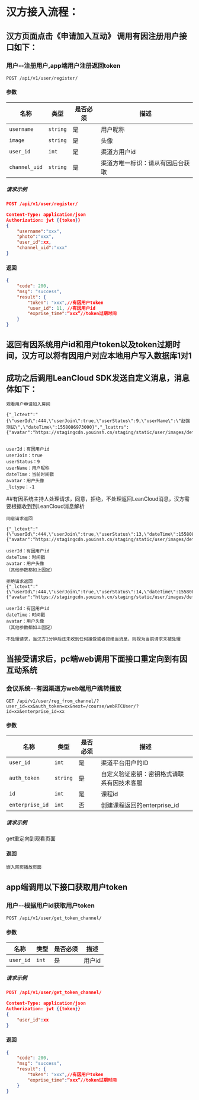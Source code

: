 # 汉方接入流程：
## 汉方页面点击《申请加入互动》 调用有因注册用户接口如下：


### 用户--注册用户,app端用户注册返回token
```
POST /api/v1/user/register/
```
#### 参数
|名称|类型|是否必须|描述|
|----|----|----|----|
|`username`|`string`|是|用户昵称|
|`image`|`string`|是|头像|
|`user_id`|`int`|是|渠道方用户id|
|`channel_uid`|`string`|是|渠道方唯一标识：请从有因后台获取|
##### 请求示例
```json
POST /api/v1/user/register/

Content-Type: application/json
Authorization: jwt {{token}}
{
    "username":"xxx",
    "photo":"xxx",
    "user_id":xx,
    "channel_uid":"xxx"
}
```

#### 返回
```json
{
    "code": 200,
    "msg": "success",
    "result": {
        "token": "xxx",//有因用户token
        "user_id": 11, //有因用户id
        "exprise_time":“xxx”//token过期时间
    }
}
```

## 返回有因系统用户id和用户token以及token过期时间，汉方可以将有因用户对应本地用户写入数据库1对1
## 成功之后调用LeanCloud SDK发送自定义消息，消息体如下：
```
观看用户申请加入房间

{"_lctext":"{\"userId\":444,\"userJoin\":true,\"userStatus\":9,\"userName\":\"赵强测试\",\"dateTime\":1558086973000}","_lcattrs":{"avatar":"https://stagingcdn.youinsh.cn/staging/static/user/images/default_user.png"},"_lctype":-1}


userId：有因用户id
userJoin：true
userStatus：9
userName：用户昵称
dateTime：当前时间戳
avatar：用户头像
_lctype：-1
```



##有因系统主持人处理请求，同意，拒绝，不处理返回LeanCloud消息，汉方需要根据收到到LeanCloud消息解析
```
同意请求返回

{"_lctext":"{\"userId\":444,\"userJoin\":true,\"userStatus\":13,\"dateTime\":1558087136000,\"from\":\"webRTC\"}","_lcattrs":{"avatar":"https://stagingcdn.youinsh.cn/staging/static/user/images/default_user.png"},"_lctype":-1}

userId：有因用户id
dateTime：时间戳
avatar：用户头像
（其他参数都如上固定）
```

```
拒绝请求返回
{"_lctext":"{\"userId\":444,\"userJoin\":true,\"userStatus\":14,\"dateTime\":1558087178000,\"from\":\"webRTC\"}","_lcattrs":{"avatar":"https://stagingcdn.youinsh.cn/staging/static/user/images/default_user.png"},"_lctype":-1}

userId：有因用户id
dateTime：时间戳
avatar：用户头像
（其他参数都如上固定）

```
```
不处理请求，当汉方1分钟后还未收到任何接受或者拒绝当消息，则视为当前请求未被处理
```


## 当接受请求后，pc端web调用下面接口重定向到有因互动系统

### 会议系统--有因渠道方web端用户跳转播放
```
GET /api/v1/user/reg_from_channel/?user_id=xx&auth_token=xx&next=/course/webRTCUser/?id=xx&enterprise_id=xx
```
#### 参数
|名称|类型|是否必须|描述|
|----|----|----|----|
|`user_id`|`int`|是|渠道平台用户的ID|
|`auth_token`|`string`|是|自定义验证密钥：密钥格式请联系有因技术客服|
|`id`|`int`|是|课程id|
|`enterprise_id`|`int`|否|创建课程返回的enterprise_id|


##### 请求示例
get重定向到观看页面
#### 返回
```
嵌入网页播放页面
```


## app端调用以下接口获取用户token

### 用户--根据用户id获取用户token
```
POST /api/v1/user/get_token_channel/
```
#### 参数
|名称|类型|是否必须|描述|
|----|----|----|----|
|`user_id`|`int`|是|用户id|

##### 请求示例
```json
POST /api/v1/user/get_token_channel/

Content-Type: application/json
Authorization: jwt {{token}}
{
    "user_id":xx
}
```

#### 返回
```json
{
    "code": 200,
    "msg": "success",
    "result": {
        "token": "xxx",//有因用户token
        "exprise_time":“xxx”//token过期时间
    }
}
```
